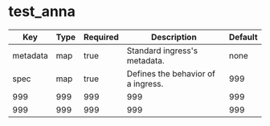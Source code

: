 # test_anna
Key  | Type | Required  | Description | Default
------------- | ------------- | ------------- | ------------- | -------------
metadata | map  | true | Standard ingress's metadata.  | none 
spec  | map  | true  |  Defines the behavior of a ingress.  | 999
999 | 999 | 999 | 999 | 999 
999  | 999  | 999  | 999 | 999   


